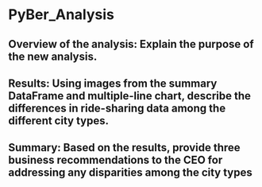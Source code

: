 # PyBer_Analysis

## Overview of the analysis: Explain the purpose of the new analysis.


## Results: Using images from the summary DataFrame and multiple-line chart, describe the differences in ride-sharing data among the different city types.


## Summary: Based on the results, provide three business recommendations to the CEO for addressing any disparities among the city types
